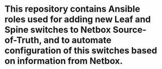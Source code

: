# This repository contains Ansible roles used for adding new Leaf and Spine switches to Netbox Source-of-Truth, and to automate configuration of this switches based on information from Netbox.

